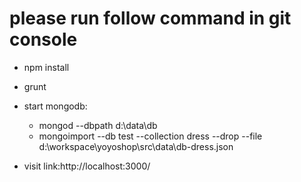 # please run follow command in git console
* npm install
* grunt

* start mongodb:
    * mongod --dbpath d:\data\db
    * mongoimport --db test --collection dress --drop --file d:\workspace\yoyoshop\src\data\db-dress.json

* visit link:http://localhost:3000/

